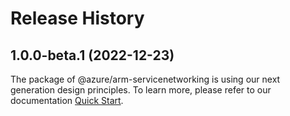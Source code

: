 # Release History
    
## 1.0.0-beta.1 (2022-12-23)

The package of @azure/arm-servicenetworking is using our next generation design principles. To learn more, please refer to our documentation [Quick Start](https://aka.ms/js-track2-quickstart).

